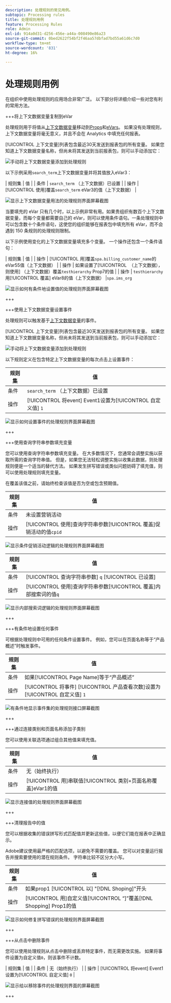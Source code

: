 ```yaml
---
description: 处理规则的常见用例。
subtopic: Processing rules
title: 处理规则用例
feature: Processing Rules
role: Admin
exl-id: 914a0d31-d256-456e-a44a-008490e86a23
source-git-commit: 0bed2622f54bf2f46aa57dbfad7bd55a61d6c7d0
workflow-type: tm+mt
source-wordcount: '831'
ht-degree: 16%

---
```


# 处理规则用例

在组织中使用处理规则的应用场合非常广泛。 以下部分将详细介绍一些对您有利的常用方法。

+++将上下文数据变量复制到eVar

处理规则用于将值从[上下文数据变量](/help/implement/vars/page-vars/contextdata.md)移动到[Props](/help/components/dimensions/prop.md)和[eVars](/help/components/dimensions/evar.md)。 如果没有处理规则，上下文数据变量将毫无意义，并且不会在 Analytics 中填充任何报表。

[!UICONTROL 上下文变量]列表包含最近30天发送到报表包的所有变量。 如果您知道上下文数据变量名称，但尚未将其发送到当前报表包，则可以手动添加它：

![手动将上下文数据变量添加到处理规则](assets/add-context-variable.png)

以下示例采用`search_term`上下文数据变量并将其值放入eVar3：

| 规则集 | 值 |
| 条件 | `search_term` （上下文数据）已设置 |
| 操作 | [!UICONTROL 使用]覆盖`search_term` eVar3的值（上下文数据） |

![显示上下文数据变量用法的处理规则界面屏幕截图](assets/set-context-data.png)

当要填充的 eVar 只有几个时，以上示例非常有用。如果贵组织有数百个上下文数据变量，而每个变量都需要自己的 eVar，则可以使用条件语句。一条处理规则中可以包含数十个条件语句，这使您的组织能够在报表包中填充所有 eVar，而不会遇到 150 条规则的处理规则限制。

以下示例使用变化的上下文数据变量填充多个变量。 一个操作还包含一个条件语句：

| 规则集 | 值 |
| 操作 | [!UICONTROL 用]覆盖`spa.billing_customer_name`的eVar55值（上下文数据） |
| 操作 | 如果设置了[!UICONTROL &#x200B; （上下文数据），则使用] （上下文数据）覆盖`testhierarchy` Prop7的值 |
| 操作 | `testhierarchy`用[!UICONTROL 覆盖] eVar8的值（上下文数据） |`spa.ims_org`

![显示如何有条件地设置值的处理规则界面屏幕截图](assets/add-conditional.png)

+++

+++使用上下文数据变量设置事件

处理规则可以触发基于[上下文数据变量](/help/implement/vars/page-vars/contextdata.md)的事件。

[!UICONTROL 上下文变量]列表包含最近30天发送到报表包的所有变量。 如果您知道上下文数据变量名称，但尚未将其发送到当前报表包，则可以手动添加它：

![手动将上下文数据变量添加到处理规则](assets/add-context-variable.png)

以下规则定义在包含特定上下文数据变量的每次点击上设置事件：

| 规则集 | 值 |
| --- | --- |
| 条件 | `search_term` （上下文数据）已设置 |
| 操作 | [!UICONTROL 将event] Event1设置为[!UICONTROL 自定义值] `1` |

![显示如何设置事件的处理规则界面屏幕截图](assets/processing_rule_set_event.png)

+++

+++使用查询字符串参数填充变量

您可以使用查询字符串参数填充变量。 在大多数情况下，您通常会调整实施以获取所需的查询字符串值。 但是，如果您无法轻松调整实施以收集此数据，则处理规则便是一个适当的替代方法。 如果发生拼写错误或类似问题妨碍了填充值，则可以使用处理规则填充变量。

在覆盖该值之前，请始终检查该值是否为空或包含预期值。

| 规则集 | 值 |
| --- | --- |
| 条件 | 未设置营销活动 |
| 操作 | [!UICONTROL 使用]查询字符串参数[!UICONTROL 覆盖]促销活动的值`cpid` |

![显示条件促销活动逻辑的处理规则界面屏幕截图](assets/set-campaign-conditionally.png)

| 规则集 | 值 |
| --- | --- |
| 条件 | [!UICONTROL 查询字符串参数] `q` [!UICONTROL 已设置] |
| 操作 | [!UICONTROL 使用]查询字符串参数[!UICONTROL 覆盖]内部搜索词的值`q` |

![显示内部搜索词逻辑的处理规则界面屏幕截图](assets/populate-internal-search-terms.png)

+++

+++有条件地设置任何事件

可根据处理规则中可用的任何条件设置事件。 例如，您可以在页面名称等于“产品概述”时触发事件。

| 规则集 | 值 |
| --- | --- |
| 条件 | 如果[!UICONTROL Page Name]等于“产品概述” |
| 操作 | [!UICONTROL 将事件] [!UICONTROL 产品查看次数]设置为[!UICONTROL 自定义值] `1` |

![有条件地显示事件集的处理规则接口屏幕截图](assets/set-product-view-event.png)

+++

+++通过连接类别和页面名称添加子类别

您可以使用关联选项通过组合其他值来填充值。

| 规则集 | 值 |
| --- | --- |
| 条件 | 无（始终执行） |
| 操作 | [!UICONTROL 用]串联值[!UICONTROL 类别+页面名称覆盖]eVar1的值 |

![显示连接值的处理规则界面屏幕截图](assets/add-subcategory-using-concat.png)

+++

+++清理报告中的值

您可以根据收集的错误拼写形式匹配值并更新这些值，以便它们能在报表中正确显示。

Adobe建议使用最严格的匹配选项，以避免不需要的覆盖。 您可以对变量运行报告并搜索要使用的潜在规则条件。 字符串比较不区分大小写。

| 规则集 | 值 |
| --- | --- |
| 条件 | 如果prop1 [!UICONTROL 以] &quot;[!DNL Shoping]&quot;开头 |
| 操作 | [!UICONTROL 用]自定义值[!UICONTROL “]”覆盖[!DNL Shopping] Prop1的值 |

![显示如何修复拼写错误的处理规则界面屏幕截图](assets/clean-up-values-in-report.png)

+++

+++从点击中删除事件

您可以使用处理规则从点击中删除或丢弃特定事件，而无需更改实施。 如果将事件设置为自定义值`0`，则该事件不计数。

| 规则集 | 值 |
| 条件 | 无（始终执行） |
| 操作 | [!UICONTROL 将event] Event1设置为[!UICONTROL 自定义值] `0` |

![显示给以移除事件的处理规则界面的屏幕截图](assets/remove_event.png)

+++
